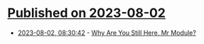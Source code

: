 # [Published on 2023-08-02](index.md)

* [2023-08-02, 08:30:42](https://lobste.rs/s/eyzheq/why_are_you_still_here_mr_module) - [Why Are You Still Here, Mr Module?](https://danthedev.com/why-are-you-still-here-mr-module)
